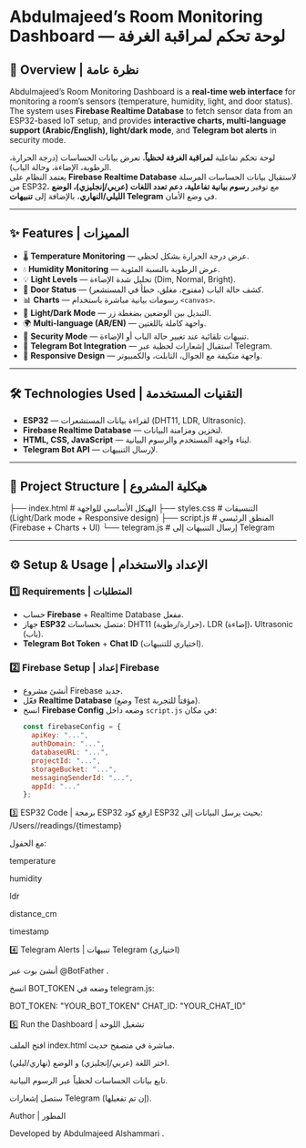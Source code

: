 # Abdulmajeed’s Room Monitoring Dashboard — لوحة تحكم لمراقبة الغرفة

## 📌 Overview | نظرة عامة
Abdulmajeed’s Room Monitoring Dashboard is a **real-time web interface** for monitoring a room’s sensors (temperature, humidity, light, and door status).  
The system uses **Firebase Realtime Database** to fetch sensor data from an ESP32-based IoT setup, and provides **interactive charts, multi-language support (Arabic/English), light/dark mode**, and **Telegram bot alerts** in security mode.  

لوحة تحكم تفاعلية **لمراقبة الغرفة لحظياً**، تعرض بيانات الحساسات (درجة الحرارة، الرطوبة، الإضاءة، وحالة الباب).  
يعتمد النظام على **Firebase Realtime Database** لاستقبال بيانات الحساسات المرسلة من ESP32، مع توفير **رسوم بيانية تفاعلية، دعم تعدد اللغات (عربي/إنجليزي)، الوضع الليلي/النهاري**، بالإضافة إلى **تنبيهات Telegram** في وضع الأمان.

---

## ✨ Features | المميزات
- 🌡️ **Temperature Monitoring** — عرض درجة الحرارة بشكل لحظي.  
- 💧 **Humidity Monitoring** — عرض الرطوبة بالنسبة المئوية.  
- 💡 **Light Levels** — تحليل شدة الإضاءة (Dim, Normal, Bright).  
- 🚪 **Door Status** — كشف حالة الباب (مفتوح، مغلق، خطأ في المستشعر).  
- 📊 **Charts** — رسومات بيانية مباشرة باستخدام `<canvas>`.  
- 🌙 **Light/Dark Mode** — التبديل بين الوضعين بضغطة زر.  
- 🌍 **Multi-language (AR/EN)** — واجهة كاملة باللغتين.  
- 🔔 **Security Mode** — تنبيهات تلقائية عند تغيير حالة الباب أو الإضاءة.  
- 🤖 **Telegram Bot Integration** — استقبال إشعارات لحظية عبر Telegram.  
- 📱 **Responsive Design** — واجهة متكيفة مع الجوال، التابلت، والكمبيوتر.  

---

## 🛠️ Technologies Used | التقنيات المستخدمة
- **ESP32** — لقراءة بيانات المستشعرات (DHT11, LDR, Ultrasonic).  
- **Firebase Realtime Database** — لتخزين ومزامنة البيانات.  
- **HTML, CSS, JavaScript** — لبناء واجهة المستخدم والرسوم البيانية.  
- **Telegram Bot API** — لإرسال التنبيهات.  

---

## 📂 Project Structure | هيكلية المشروع



├── index.html # الهيكل الأساسي للواجهة
├── styles.css # التنسيقات (Light/Dark mode + Responsive design)
├── script.js # المنطق الرئيسي (Firebase + Charts + UI)
└── telegram.js # إرسال التنبيهات إلى Telegram



---

## ⚙️ Setup & Usage | الإعداد والاستخدام

### 1️⃣ Requirements | المتطلبات
- حساب **Firebase** + Realtime Database مفعل.  
- جهاز **ESP32** متصل بحساسات: DHT11 (حرارة/رطوبة)، LDR (إضاءة)، Ultrasonic (باب).  
- **Telegram Bot Token** + **Chat ID** (اختياري للتنبيهات).  

### 2️⃣ Firebase Setup | إعداد Firebase
- أنشئ مشروع Firebase جديد.  
- فعّل **Realtime Database** (وضع Test مؤقتاً للتجربة).  
- انسخ **Firebase Config** وضعه داخل `script.js` في مكان:  
  ```js
  const firebaseConfig = {
    apiKey: "...",
    authDomain: "...",
    databaseURL: "...",
    projectId: "...",
    storageBucket: "...",
    messagingSenderId: "...",
    appId: "..."
  };


3️⃣ ESP32 Code | برمجة ESP32
ارفع كود ESP32 بحيث يرسل البيانات إلى:
/Users/<UID>/readings/{timestamp}

مع الحقول:

temperature

humidity

ldr

distance_cm

timestamp

4️⃣ Telegram Alerts | تنبيهات Telegram (اختياري)

أنشئ بوت عبر @BotFather
.

انسخ BOT_TOKEN وضعه في telegram.js:

BOT_TOKEN: "YOUR_BOT_TOKEN"
CHAT_ID: "YOUR_CHAT_ID"

5️⃣ Run the Dashboard | تشغيل اللوحة

افتح الملف index.html مباشرة في متصفح حديث.

اختر اللغة (عربي/إنجليزي) و الوضع (نهاري/ليلي).

تابع بيانات الحساسات لحظياً عبر الرسوم البيانية.

ستصل إشعارات Telegram (إن تم تفعيلها).

Author | المطور

Developed by Abdulmajeed Alshammari .

